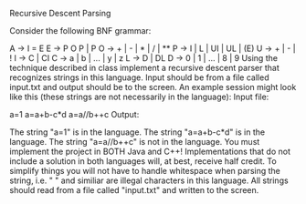 Recursive Descent Parsing

Consider the following BNF grammar:

A -> I = E
E -> P O P | P
O -> + | - | * | / | **
P -> I | L | UI | UL | (E)
U -> + | - | !
I -> C | CI
C -> a | b | ... | y | z
L -> D | DL
D -> 0 | 1 | ... | 8 | 9
Using the technique described in class implement a recursive descent parser that recognizes strings in this language. Input should be from a file called input.txt and output should be to the screen. An example session might look like this (these strings are not necessarily in the language):
Input file:

a=1
a=a+b-c*d
a=a//b++c
Output:

The string "a=1" is in the language.
The string "a=a+b-c*d" is in the language.
The string "a=a//b++c" is not in the language.
You must implement the project in BOTH Java and C++! Implementations that do not include a solution in both languages will, at best, receive half credit. To simplify things you will not have to handle whitespace when parsing the string, i.e. " " and similiar are illegal characters in this language. All strings should read from a file called "input.txt" and written to the screen.
